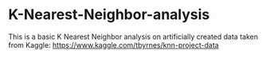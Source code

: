# K-Nearest-Neighbor-analysis
This is a basic K Nearest Neighbor analysis on artificially created data taken from Kaggle: https://www.kaggle.com/tbyrnes/knn-project-data
